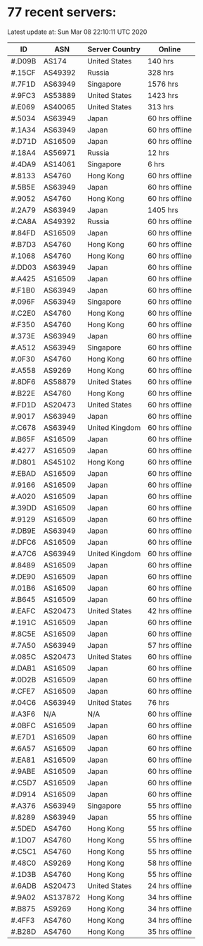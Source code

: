 # 77 recent servers:

Latest update at: Sun Mar 08 22:10:11 UTC 2020

| ID | ASN | Server Country | Online |
| -- | --- | -------------- | ------ |
| #.D09B | AS174 | United States | 140 hrs |
| #.15CF | AS49392 | Russia | 328 hrs |
| #.7F1D | AS63949 | Singapore | 1576 hrs |
| #.9FC3 | AS53889 | United States | 1423 hrs |
| #.E069 | AS40065 | United States | 313 hrs |
| #.5034 | AS63949 | Japan | 60 hrs offline |
| #.1A34 | AS63949 | Japan | 60 hrs offline |
| #.D71D | AS16509 | Japan | 60 hrs offline |
| #.18A4 | AS56971 | Russia | 12 hrs |
| #.4DA9 | AS14061 | Singapore | 6 hrs |
| #.8133 | AS4760 | Hong Kong | 60 hrs offline |
| #.5B5E | AS63949 | Japan | 60 hrs offline |
| #.9052 | AS4760 | Hong Kong | 60 hrs offline |
| #.2A79 | AS63949 | Japan | 1405 hrs |
| #.CA8A | AS49392 | Russia | 60 hrs offline |
| #.84FD | AS16509 | Japan | 60 hrs offline |
| #.B7D3 | AS4760 | Hong Kong | 60 hrs offline |
| #.1068 | AS4760 | Hong Kong | 60 hrs offline |
| #.DD03 | AS63949 | Japan | 60 hrs offline |
| #.A425 | AS16509 | Japan | 60 hrs offline |
| #.F1B0 | AS63949 | Japan | 60 hrs offline |
| #.096F | AS63949 | Singapore | 60 hrs offline |
| #.C2E0 | AS4760 | Hong Kong | 60 hrs offline |
| #.F350 | AS4760 | Hong Kong | 60 hrs offline |
| #.373E | AS63949 | Japan | 60 hrs offline |
| #.A512 | AS63949 | Singapore | 60 hrs offline |
| #.0F30 | AS4760 | Hong Kong | 60 hrs offline |
| #.A558 | AS9269 | Hong Kong | 60 hrs offline |
| #.8DF6 | AS58879 | United States | 60 hrs offline |
| #.B22E | AS4760 | Hong Kong | 60 hrs offline |
| #.FD1D | AS20473 | United States | 60 hrs offline |
| #.9017 | AS63949 | Japan | 60 hrs offline |
| #.C678 | AS63949 | United Kingdom | 60 hrs offline |
| #.B65F | AS16509 | Japan | 60 hrs offline |
| #.4277 | AS16509 | Japan | 60 hrs offline |
| #.D801 | AS45102 | Hong Kong | 60 hrs offline |
| #.EBAD | AS16509 | Japan | 60 hrs offline |
| #.9166 | AS16509 | Japan | 60 hrs offline |
| #.A020 | AS16509 | Japan | 60 hrs offline |
| #.39DD | AS16509 | Japan | 60 hrs offline |
| #.9129 | AS16509 | Japan | 60 hrs offline |
| #.DB9E | AS63949 | Japan | 60 hrs offline |
| #.DFC6 | AS16509 | Japan | 60 hrs offline |
| #.A7C6 | AS63949 | United Kingdom | 60 hrs offline |
| #.8489 | AS16509 | Japan | 60 hrs offline |
| #.DE90 | AS16509 | Japan | 60 hrs offline |
| #.01B6 | AS16509 | Japan | 60 hrs offline |
| #.B645 | AS16509 | Japan | 60 hrs offline |
| #.EAFC | AS20473 | United States | 42 hrs offline |
| #.191C | AS16509 | Japan | 60 hrs offline |
| #.8C5E | AS16509 | Japan | 60 hrs offline |
| #.7A50 | AS63949 | Japan | 57 hrs offline |
| #.085C | AS20473 | United States | 60 hrs offline |
| #.DAB1 | AS16509 | Japan | 60 hrs offline |
| #.0D2B | AS16509 | Japan | 60 hrs offline |
| #.CFE7 | AS16509 | Japan | 60 hrs offline |
| #.04C6 | AS63949 | United States | 76 hrs |
| #.A3F6 | N/A | N/A | 60 hrs offline |
| #.0BFC | AS16509 | Japan | 60 hrs offline |
| #.E7D1 | AS16509 | Japan | 60 hrs offline |
| #.6A57 | AS16509 | Japan | 60 hrs offline |
| #.EA81 | AS16509 | Japan | 60 hrs offline |
| #.9ABE | AS16509 | Japan | 60 hrs offline |
| #.C5D7 | AS16509 | Japan | 60 hrs offline |
| #.D914 | AS16509 | Japan | 60 hrs offline |
| #.A376 | AS63949 | Singapore | 55 hrs offline |
| #.8289 | AS63949 | Japan | 55 hrs offline |
| #.5DED | AS4760 | Hong Kong | 55 hrs offline |
| #.1D07 | AS4760 | Hong Kong | 55 hrs offline |
| #.C5C1 | AS4760 | Hong Kong | 55 hrs offline |
| #.48C0 | AS9269 | Hong Kong | 58 hrs offline |
| #.1D3B | AS4760 | Hong Kong | 55 hrs offline |
| #.6ADB | AS20473 | United States | 24 hrs offline |
| #.9A02 | AS137872 | Hong Kong | 34 hrs offline |
| #.B875 | AS9269 | Hong Kong | 34 hrs offline |
| #.4FF3 | AS4760 | Hong Kong | 34 hrs offline |
| #.B28D | AS4760 | Hong Kong | 35 hrs offline |

